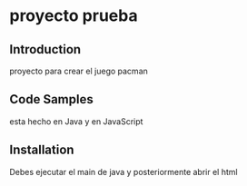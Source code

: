 # proyecto prueba

## Introduction

proyecto para crear el juego pacman

## Code Samples

esta hecho en Java y en JavaScript

## Installation

Debes ejecutar el main de java y posteriormente abrir el html
